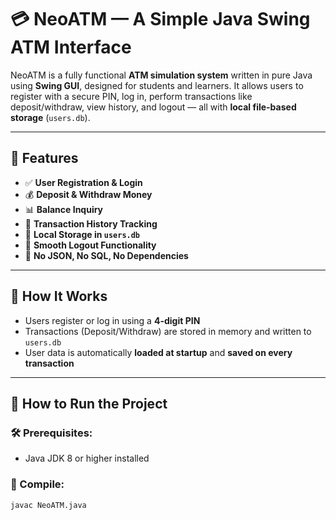 # 💳 NeoATM — A Simple Java Swing ATM Interface

NeoATM is a fully functional **ATM simulation system** written in pure Java using **Swing GUI**, designed for students and learners. It allows users to register with a secure PIN, log in, perform transactions like deposit/withdraw, view history, and logout — all with **local file-based storage** (`users.db`).

---

## 🔧 Features

- ✅ **User Registration & Login**
- 💰 **Deposit & Withdraw Money**
- 📊 **Balance Inquiry**
- 📜 **Transaction History Tracking**
- 📝 **Local Storage in `users.db`**
- 🚪 **Smooth Logout Functionality**
- 🎯 **No JSON, No SQL, No Dependencies**

---

## 🧠 How It Works

- Users register or log in using a **4-digit PIN**
- Transactions (Deposit/Withdraw) are stored in memory and written to `users.db`
- User data is automatically **loaded at startup** and **saved on every transaction**

---

## 🚀 How to Run the Project

### 🛠️ Prerequisites:
- Java JDK 8 or higher installed

### 🔄 Compile:

```bash
javac NeoATM.java
